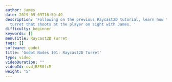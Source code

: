```yaml
---
author: james
date: 2019-09-09T16:59:49
description: 'Following on the previous Raycast2D tutorial, learn how to create a
  turret that shoots at the player on sight with James. '
difficulty: beginner
keywords: []
menuTitle: Raycast2D Turret
tags: []
software: godot
title: 'Godot Nodes 101: Raycast2D Turret'
type: video
videoDuration: ""
videoId: cvdjBFR0fcM
weight: "5"
---
```

